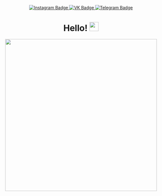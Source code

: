 <div id="badges" align="center">
  <a href="your-linkedin-URL">
    <img src="https://img.shields.io/badge/Instagram-purple?style=for-the-badge&logo=instagram&logoColor=white" alt="Instagram Badge"/>
  </a>
  <a href="your-youtube-URL">
    <img src="https://img.shields.io/badge/VK-blue?style=for-the-badge&logo=vk&logoColor=white" alt="VK Badge"/>
  </a>
  <a href="your-twitter-URL">
    <img src="https://img.shields.io/badge/Telegram-blue?style=for-the-badge&logo=telegram&logoColor=white" alt="Telegram Badge"/>
  </a>
</div>

<div id="badges" align="center">
  <img src="https://komarev.com/ghpvc/?username=anderlex&style=flat-square&color=blue" alt=""/>
  <h1>
    Hello!
    <img src="https://media.giphy.com/media/hvRJCLFzcasrR4ia7z/giphy.gif" width=30px/>
  </h1>
</div>

<div align="center">
  <img src="https://media.giphy.com/media/Dh5q0sShxgp13DwrvG/giphy.gif" width=500/>
</div>
